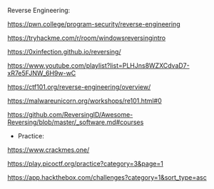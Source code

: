 Reverse Engineering:


https://pwn.college/program-security/reverse-engineering

https://tryhackme.com/r/room/windowsreversingintro

https://0xinfection.github.io/reversing/

https://www.youtube.com/playlist?list=PLHJns8WZXCdvaD7-xR7e5FJNW_6H9w-wC

https://ctf101.org/reverse-engineering/overview/

https://malwareunicorn.org/workshops/re101.html#0

https://github.com/ReversingID/Awesome-Reversing/blob/master/_software.md#courses


- Practice:
  
https://www.crackmes.one/

https://play.picoctf.org/practice?category=3&page=1

https://app.hackthebox.com/challenges?category=1&sort_type=asc

